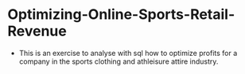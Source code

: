 # Optimizing-Online-Sports-Retail-Revenue

* This is an exercise to analyse with sql how to optimize profits for a company in the sports clothing and athleisure attire industry.

